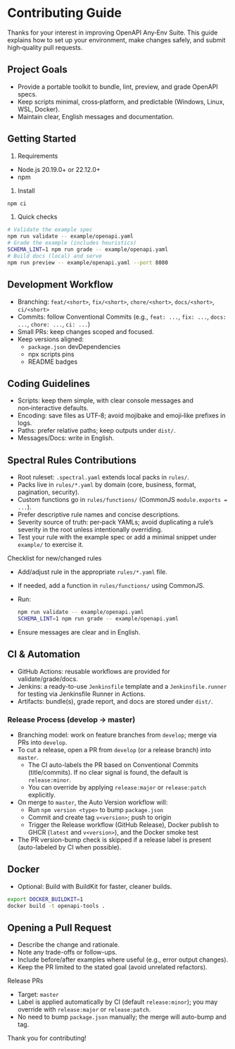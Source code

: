 # Contributing Guide

Thanks for your interest in improving OpenAPI Any‑Env Suite. This guide explains how to set up your environment, make changes safely, and submit high‑quality pull requests.

## Project Goals

- Provide a portable toolkit to bundle, lint, preview, and grade OpenAPI specs.
- Keep scripts minimal, cross‑platform, and predictable (Windows, Linux, WSL, Docker).
- Maintain clear, English messages and documentation.

## Getting Started

1. Requirements

- Node.js 20.19.0+ or 22.12.0+
- npm

1. Install

```bash
npm ci
```

1. Quick checks

```bash
# Validate the example spec
npm run validate -- example/openapi.yaml
# Grade the example (includes heuristics)
SCHEMA_LINT=1 npm run grade -- example/openapi.yaml
# Build docs (local) and serve
npm run preview -- example/openapi.yaml --port 8080
```

## Development Workflow

- Branching: `feat/<short>`, `fix/<short>`, `chore/<short>`, `docs/<short>`, `ci/<short>`
- Commits: follow Conventional Commits (e.g., `feat: ...`, `fix: ...`, `docs: ...`, `chore: ...`, `ci: ...`)
- Small PRs: keep changes scoped and focused.
- Keep versions aligned:
  - `package.json` devDependencies
  - npx scripts pins
  - README badges

## Coding Guidelines

- Scripts: keep them simple, with clear console messages and non‑interactive defaults.
- Encoding: save files as UTF‑8; avoid mojibake and emoji‑like prefixes in logs.
- Paths: prefer relative paths; keep outputs under `dist/`.
- Messages/Docs: write in English.

## Spectral Rules Contributions

- Root ruleset: `.spectral.yaml` extends local packs in `rules/`.
- Packs live in `rules/*.yaml` by domain (core, business, format, pagination, security).
- Custom functions go in `rules/functions/` (CommonJS `module.exports = ...`).
- Prefer descriptive rule names and concise descriptions.
- Severity source of truth: per‑pack YAMLs; avoid duplicating a rule’s severity in the root unless intentionally overriding.
- Test your rule with the example spec or add a minimal snippet under `example/` to exercise it.

Checklist for new/changed rules

- Add/adjust rule in the appropriate `rules/*.yaml` file.
- If needed, add a function in `rules/functions/` using CommonJS.
- Run:

  ```bash
  npm run validate -- example/openapi.yaml
  SCHEMA_LINT=1 npm run grade -- example/openapi.yaml
  ```

- Ensure messages are clear and in English.

## CI & Automation

- GitHub Actions: reusable workflows are provided for validate/grade/docs.
- Jenkins: a ready-to-use `Jenkinsfile` template and a `Jenkinsfile.runner` for testing via Jenkinsfile Runner in Actions.
- Artifacts: bundle(s), grade report, and docs are stored under `dist/`.

### Release Process (develop → master)

- Branching model: work on feature branches from `develop`; merge via PRs into `develop`.
- To cut a release, open a PR from `develop` (or a release branch) into `master`.
  - The CI auto-labels the PR based on Conventional Commits (title/commits). If no clear signal is found, the default is `release:minor`.
  - You can override by applying `release:major` or `release:patch` explicitly.
- On merge to `master`, the Auto Version workflow will:
  - Run `npm version <type>` to bump `package.json`
  - Commit and create tag `v<version>`; push to origin
  - Trigger the Release workflow (GitHub Release), Docker publish to GHCR (`latest` and `v<version>`), and the Docker smoke test
- The PR version-bump check is skipped if a release label is present (auto-labeled by CI when possible).

## Docker

- Optional: Build with BuildKit for faster, cleaner builds.

```bash
export DOCKER_BUILDKIT=1
docker build -t openapi-tools .
```

## Opening a Pull Request

- Describe the change and rationale.
- Note any trade-offs or follow-ups.
- Include before/after examples where useful (e.g., error output changes).
- Keep the PR limited to the stated goal (avoid unrelated refactors).

Release PRs
- Target: `master`
- Label is applied automatically by CI (default `release:minor`); you may override with `release:major` or `release:patch`.
- No need to bump `package.json` manually; the merge will auto-bump and tag.

Thank you for contributing!
